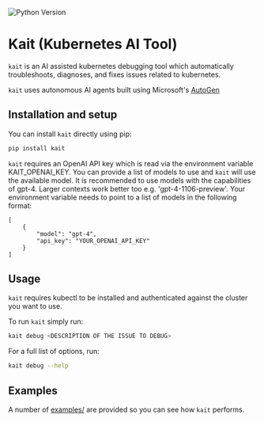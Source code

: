 ![Python Version](https://img.shields.io/badge/3.8%20%7C%203.9%20%7C%203.10%20%7C%203.11-blue)

# Kait (Kubernetes AI Tool)

`kait` is an AI assisted kubernetes debugging tool which automatically troubleshoots, diagnoses, and fixes issues related to kubernetes.

`kait` uses autonomous AI agents built using Microsoft's [AutoGen](https://microsoft.github.io/autogen/)

## Installation and setup

You can install `kait` directly using pip:

```bash
pip install kait
```

`kait` requires an OpenAI API key which is read via the environment variable KAIT_OPENAI_KEY. You can provide a list of models to use and `kait` will use the available model. It is recommended to use models with the capabilities of gpt-4. Larger contexts work better too e.g. 'gpt-4-1106-preview'. Your environment variable needs to point to a list of models in the following format:

```
[
    {
        "model": "gpt-4",
        "api_key": "YOUR_OPENAI_API_KEY"
    }
]
```

## Usage

`kait` requires kubectl to be installed and authenticated against the cluster you want to use.

To run `kait` simply run:

```bash
kait debug <DESCRIPTION OF THE ISSUE TO DEBUG>
```

For a full list of options, run:

```bash
kait debug --help
```

## Examples

A number of [examples/](examples/README.md) are provided so you can see how `kait` performs.
